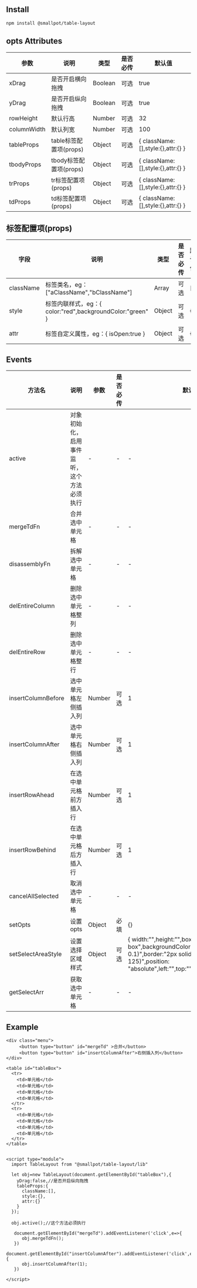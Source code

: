 ## Install

```
npm install @smallpot/table-layout
```

## opts Attributes

| 参数 | 说明 | 类型 | 是否必传 | 默认值 |
|-|-|-|-|-|
| xDrag | 是否开启横向拖拽 | Boolean | 可选 | true |
| yDrag | 是否开启纵向拖拽 | Boolean | 可选 | true |
| rowHeight | 默认行高 | Number | 可选 | 32 |
| columnWidth | 默认列宽 | Number | 可选 | 100 |
| tableProps | table标签配置项(props) | Object | 可选 | { className:[],style:{},attr:{} } |
| tbodyProps | tbody标签配置项(props) | Object | 可选 | { className:[],style:{},attr:{} } |
| trProps | tr标签配置项(props) | Object | 可选 | { className:[],style:{},attr:{} } |
| tdProps | td标签配置项(props) | Object | 可选 | { className:[],style:{},attr:{} } |



## 标签配置项(props) 

| 字段 | 说明 | 类型 | 是否必传 | 默认值 |
|-|-|-|-|-|
| className | 标签类名，eg：["aClassName","bClassName"] | Array | 可选 | [] |
| style | 标签内联样式，eg：{ color:"red",backgroundColor:"green" } | Object | 可选 | {} |
| attr | 标签自定义属性，eg：{ isOpen:true } | Object | 可选 | {} |


## Events

| 方法名 | 说明 | 参数 | 是否必传 | 默认值 |
|-|-|-|-|-|
| active | 对象初始化，启用事件监听，这个方法必须执行 | - | - | - |
| mergeTdFn | 合并选中单元格 | - | - | - |
| disassemblyFn | 拆解选中单元格 | - | - | - |
| delEntireColumn | 删除选中单元格整列 | - | - | - |
| delEntireRow | 删除选中单元格整行 | - | - | - |
| insertColumnBefore | 选中单元格左侧插入列 | Number | 可选 | 1 |
| insertColumnAfter | 选中单元格右侧插入列 | Number | 可选 | 1 |
| insertRowAhead | 在选中单元格前方插入行 | Number | 可选 | 1 |
| insertRowBehind | 在选中单元格后方插入行 | Number | 可选 | 1 |
| cancelAllSelected | 取消选中单元格 | - | - | - |
| setOpts | 设置opts | Object | 必填 | {} |
| setSelectAreaStyle | 设置选择区域样式 | Object | 可选 | { width:"",height:"",boxSizing:"border-box",backgroundColor:"rgba(0, 0, 0, 0.1)",border:"2px solid rgb(31, 187, 125)",position: "absolute",left:"",top:"",pointerEvents:"none"} |
| getSelectArr | 获取选中单元格 | - | - | - |



## Example

```
<div class="menu">
     <button type="button" id="mergeTd" >合并</button>
     <button type="button" id="insertColumnAfter">右侧插入列</button>
</div>

<table id="tableBox">
  <tr>
    <td>单元格</td>
    <td>单元格</td>
    <td>单元格</td>
    <td>单元格</td>
  </tr>
  <tr>
    <td>单元格</td>
    <td>单元格</td>
    <td>单元格</td>
    <td>单元格</td>
  </tr>
</table>


<script type="module">
  import TableLayout from "@smallpot/table-layout/lib"

  let obj=new TableLayout(document.getElementById("tableBox"),{
    yDrag:false,//是否开启纵向拖拽
    tableProps:{
      className:[],
      style:{},
      attr:{}
    }
  });

  obj.active();//这个方法必须执行

   document.getElementById("mergeTd").addEventListener('click',e=>{
      obj.mergeTdFn();
   })
   document.getElementById("insertColumnAfter").addEventListener('click',e=>{
      obj.insertColumnAfter(1);
   })

</script>
```

